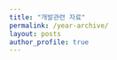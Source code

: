 ```yaml
---
title: "개발관련 자료"
permalink: /year-archive/
layout: posts
author_profile: true
---
```

<!--stackedit_data:
eyJoaXN0b3J5IjpbLTEwNjM0MTUzMjNdfQ==
-->